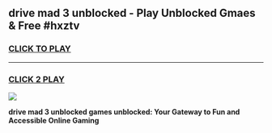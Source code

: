 
## drive mad 3 unblocked - Play Unblocked Gmaes & Free #hxztv
<h3>
<a href="https://news.freeplayer.one?title=drive_mad_3_unblocked&ref=26F">CLICK TO PLAY</a></h3>
<hr>

<h3>
<a href="https://news.freeplayer.one?title=drive_mad_3_unblocked&ref=26F">CLICK 2 PLAY</a>
  
</h3>

<a href="https://news.freeplayer.one?title=drive_mad_3_unblocked&ref=26F/"><img src="https://clearcache.store/games.png"></a>


**drive mad 3 unblocked games unblocked: Your Gateway to Fun and Accessible Online Gaming**
